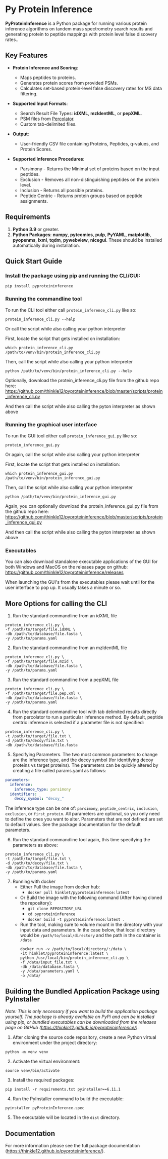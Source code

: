 ﻿# Py Protein Inference

**PyProteinInference** is a Python package for running various protein inference algorithms on tandem mass spectrometry search results and generating protein to peptide mappings with protein level false discovery rates..  

## Key Features

* **Protein Inference and Scoring**:
    * Maps peptides to proteins.  
    * Generates protein scores from provided PSMs.  
    * Calculates set-based protein-level false discovery rates for MS data filtering.  
* **Supported Input Formats**:
    * Search Result File Types: __idXML__, __mzIdentML__, or __pepXML__.  
    * PSM files from [Percolator](https://github.com/percolator/percolator).
    * Custom tab-delimited files.  
* **Output**:
    * User-friendly CSV file containing Proteins, Peptides, q-values, and Protein Scores.  

* **Supported Inference Procedures**:
    * Parsimony - Returns the Minimal set of proteins based on the input peptides.
    * Exclusion - Removes all non-distinguishing peptides on the protein level.
    * Inclusion - Returns all possible proteins.
    * Peptide Centric - Returns protein groups based on peptide assignments.

## Requirements

 1. __Python 3.9__ or greater. 
 2. __Python Packages__:
	__numpy__, __pyteomics__, __pulp__, __PyYAML__, __matplotlib__, __pyopenms__, __lxml__, __tqdm__, __pywebview__, __nicegui__. These should be installed automatically during installation.
		
## Quick Start Guide
### Install the package using pip and running the CLI/GUI:
```shell
pip install pyproteininference
```

### Running the commandline tool

To run the CLI tool either call `protein_inference_cli.py` like so:
```shell
protein_inference_cli.py --help
```

Or call the script while also calling your python interpreter

First, locate the script that gets installed on installation:
```shell
which protein_inference_cli.py
/path/to/venv/bin/protein_inference_cli.py
```

Then, call the script while also calling your python interpreter
```shell
python /path/to/venv/bin/protein_inference_cli.py --help
```

Optionally, download the protein_inference_cli.py file from the github repo here:
https://github.com/thinkle12/pyproteininference/blob/master/scripts/protein_inference_cli.py

And then call the script while also calling the pyton interpreter as shown above

### Running the graphical user interface

To run the GUI tool either call `protein_inference_gui.py` like so:
```shell
protein_inference_gui.py
```

Or again, call the script while also calling your python interpreter

First, locate the script that gets installed on installation:
```shell
which protein_inference_gui.py
/path/to/venv/bin/protein_inference_gui.py
```

Then, call the script while also calling your python interpreter
```shell
python /path/to/venv/bin/protein_inference_gui.py
```

Again, you can optionally download the protein_inference_gui.py file from the github repo here:
https://github.com/thinkle12/pyproteininference/blob/master/scripts/protein_inference_gui.py

And then call the script while also calling the pyton interpreter as shown above

### Executables

You can also download standalone executable applications of the GUI for both Windows and MacOS on the releases page on github:
https://github.com/thinkle12/pyproteininference/releases

When launching the GUI's from the executables please wait until for the user interface to pop up. It usually takes a minute or so.

## More Options for calling the CLI

1. Run the standard commandline from an idXML file 
```shell
protein_inference_cli.py \
-f /path/to/target/file.idXML \
-db /path/to/database/file.fasta \
-y /path/to/params.yaml
```
   
2. Run the standard commandline from an mzIdentML file 
```shell
protein_inference_cli.py \
-f /path/to/target/file.mzid \
-db /path/to/database/file.fasta \
-y /path/to/params.yaml
```
   
3. Run the standard commandline from a pepXML file 
```shell
protein_inference_cli.py \
-f /path/to/target/file.pep.xml \
-db /path/to/database/file.fasta \
-y /path/to/params.yaml
```

4. Run the standard commandline tool with tab delimited results directly from percolator to run a particular inference method. By default, peptide centric inference is selected if a parameter file is not specified:
```shell
protein_inference_cli.py \
-t /path/to/target/file.txt \
-d /path/to/decoy/file.txt \
-db /path/to/database/file.fasta 
```

5. Specifying Parameters. 
The two most common parameters to change are the inference type, and the decoy symbol (for identifying decoy proteins vs target proteins).
The parameters can be quickly altered by creating a file called params.yaml as follows:
```yaml
parameters:
  inference:
    inference_type: parsimony
  identifiers:
    decoy_symbol: "decoy_"
```
The inference type can be one of: `parsimony`, `peptide_centric`, `inclusion`, `exclusion`, or `first_protein`.
All parameters are optional, so you only need to define the ones you want to alter. Parameters that are not defined are set to default values.
See the package documentation for the default parameters.

6. Run the standard commandline tool again, this time specifying the parameters as above:
```shell
protein_inference_cli.py \
-t /path/to/target/file.txt \
-d /path/to/decoy/file.txt \
-db /path/to/database/file.fasta \
-y /path/to/params.yaml
```

7. Running with docker
	- Either Pull the image from docker hub:
		- `docker pull hinklet/pyproteininference:latest`
	- Or Build the image with the following command (After having cloned the repository):
	  	- `git clone REPOSITORY_URL`
	  	- `cd pyproteininference`
		- `docker build -t pyproteininference:latest .`
	- Run the tool, making sure to volume mount in the directory with your input data and parameters. In the case below, that local directory would be `/path/to/local/directory` and the path in the container is `/data`
	  ```shell
	  docker run -v /path/to/local/directory/:/data \
	  -it hinklet/pyproteininference:latest \
	  python /usr/local/bin/protein_inference_cli.py \
	  -f /data/input_file.txt \
	  -db /data/database.fasta \
	  -y /data/parameters.yaml \
	  -o /data/
	  ```

## Building the Bundled Application Package using PyInstaller
_Note: This is only necessary if you want to build the application package yourself. The package is already available on
PyPi and can be installed using pip, or bundled executables can be downloaded from the releases page on 
GitHub (https://thinkle12.github.io/pyproteininference/)._

1. After cloning the source code repository, create a new Python virtual environment under the project directory:
```shell
python -m venv venv
```
2. Activate the virtual environment:
```shell
source venv/bin/activate
```
3. Install the required packages:
```shell
pip install -r requirements.txt pyinstaller==6.11.1
```
4. Run the PyInstaller command to build the executable:
```shell
pyinstaller pyProteinInference.spec
```
5. The executable will be located in the `dist` directory.



## Documentation
For more information please see the full package documentation (https://thinkle12.github.io/pyproteininference/).
